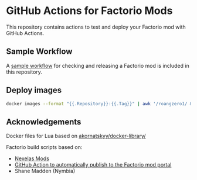 # GitHub Actions for Factorio Mods

This repository contains actions to test and deploy your Factorio mod with GitHub Actions.

## Sample Workflow

A [sample workflow](sample/main.workflow) for checking and releasing a Factorio mod is included in this repository.

## Deploy images

```bash
docker images --format "{{.Repository}}:{{.Tag}}" | awk '/roangzero1/ && !/none/' | tac | xargs -I {} docker push {}
```

## Acknowledgements

Docker files for Lua based on [akornatskyy/docker-library/](https://github.com/akornatskyy/docker-library/)

Factorio build scripts based on:

* [Nexelas Mods](https://github.com/Nexela)
* [GitHub Action to automatically publish to the Factorio mod portal](https://github.com/shanemadden/factorio-mod-portal-publish)
* Shane Madden (Nymbia)
